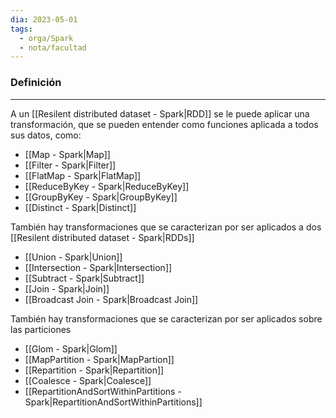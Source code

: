 ```yaml
---
dia: 2023-05-01
tags:
  - orga/Spark
  - nota/facultad
---
```

### Definición
---
A un [[Resilent distributed dataset - Spark|RDD]] se le puede aplicar una transformación, que se pueden entender como funciones aplicada a todos sus datos, como:
* [[Map - Spark|Map]]
* [[Filter - Spark|Filter]]
* [[FlatMap - Spark|FlatMap]]
* [[ReduceByKey - Spark|ReduceByKey]]
* [[GroupByKey - Spark|GroupByKey]]
* [[Distinct - Spark|Distinct]]

También hay transformaciones que se caracterizan por ser aplicados a dos [[Resilent distributed dataset - Spark|RDDs]]
* [[Union - Spark|Union]]
* [[Intersection - Spark|Intersection]]
* [[Subtract - Spark|Subtract]]
* [[Join - Spark|Join]]
* [[Broadcast Join - Spark|Broadcast Join]]

También hay transformaciones que se caracterizan por ser aplicados sobre las particiones
* [[Glom - Spark|Glom]]
* [[MapPartition - Spark|MapPartion]]
* [[Repartition - Spark|Repartition]]
* [[Coalesce - Spark|Coalesce]]
* [[RepartitionAndSortWithinPartitions - Spark|RepartitionAndSortWithinPartitions]]